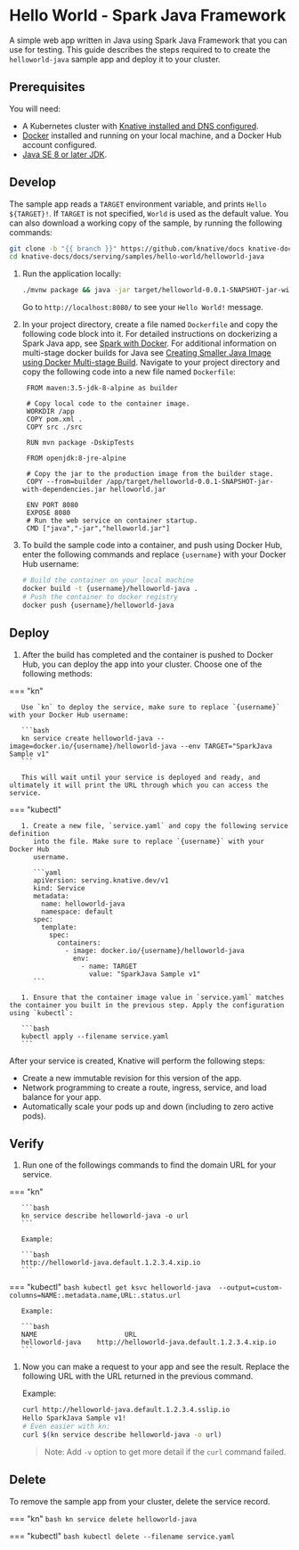 # Hello World - Spark Java Framework

A simple web app written in Java using Spark Java Framework that you can use for
testing.
This guide describes the steps required to to create the `helloworld-java` sample app and deploy it to your cluster.

## Prerequisites

You will need:

- A Kubernetes cluster with [Knative installed and DNS configured](../../../../install/serving/install-serving-with-yaml.md).
- [Docker](https://www.docker.com) installed and running on your local machine,
  and a Docker Hub account configured.
- [Java SE 8 or later JDK](http://www.oracle.com/technetwork/java/javase/downloads/index.html).

## Develop

The sample app reads a `TARGET` environment variable, and prints `Hello ${TARGET}!`.
If `TARGET` is not specified, `World` is used as the default value.
You can also download a working copy of the sample, by running the
following commands:

```bash
git clone -b "{{ branch }}" https://github.com/knative/docs knative-docs
cd knative-docs/docs/serving/samples/hello-world/helloworld-java
```

1. Run the application locally:

   ```bash
   ./mvnw package && java -jar target/helloworld-0.0.1-SNAPSHOT-jar-with-dependencies.jar
   ```

   Go to `http://localhost:8080/` to see your `Hello World!` message.

1. In your project directory, create a file named `Dockerfile` and copy the following code
   block into it. For detailed instructions on dockerizing a Spark Java
   app, see [Spark with Docker](http://sparkjava.com/tutorials/docker). For
   additional information on multi-stage docker builds for Java see
   [Creating Smaller Java Image using Docker Multi-stage Build](https://github.com/arun-gupta/docker-java-multistage). Navigate to your project directory and copy the following code into a new file named `Dockerfile`:

   ```docker
    FROM maven:3.5-jdk-8-alpine as builder

    # Copy local code to the container image.
    WORKDIR /app
    COPY pom.xml .
    COPY src ./src

    RUN mvn package -DskipTests

    FROM openjdk:8-jre-alpine

    # Copy the jar to the production image from the builder stage.
    COPY --from=builder /app/target/helloworld-0.0.1-SNAPSHOT-jar-with-dependencies.jar helloworld.jar

    ENV PORT 8080
    EXPOSE 8080
    # Run the web service on container startup.
    CMD ["java","-jar","helloworld.jar"]
   ```

1. To build the sample code into a container, and push using Docker Hub, enter the following commands and replace `{username}` with your Docker Hub username:

   ```bash
   # Build the container on your local machine
   docker build -t {username}/helloworld-java .
   # Push the container to docker registry
   docker push {username}/helloworld-java
   ```

## Deploy

1. After the build has completed and the container is pushed to Docker Hub, you
   can deploy the app into your cluster. Choose one of the following methods:


=== "kn"

       Use `kn` to deploy the service, make sure to replace `{username}` with your Docker Hub username:

       ```bash
       kn service create helloworld-java --image=docker.io/{username}/helloworld-java --env TARGET="SparkJava Sample v1"
       ```

       This will wait until your service is deployed and ready, and ultimately it will print the URL through which you can access the service.


=== "kubectl"

       1. Create a new file, `service.yaml` and copy the following service definition
          into the file. Make sure to replace `{username}` with your Docker Hub
          username.

          ```yaml
          apiVersion: serving.knative.dev/v1
          kind: Service
          metadata:
            name: helloworld-java
            namespace: default
          spec:
            template:
              spec:
                containers:
                  - image: docker.io/{username}/helloworld-java
                    env:
                      - name: TARGET
                        value: "SparkJava Sample v1"
          ```

       1. Ensure that the container image value in `service.yaml` matches the container you built in the previous step. Apply the configuration using `kubectl`:

       ```bash
       kubectl apply --filename service.yaml
       ```





   After your service is created, Knative will perform the following steps:

   - Create a new immutable revision for this version of the app.
   - Network programming to create a route, ingress, service, and load balance
     for your app.
   - Automatically scale your pods up and down (including to zero active pods).

## Verify

1. Run one of the followings commands to find the domain URL for your service.


=== "kn"

       ```bash
       kn service describe helloworld-java -o url
       ```

       Example:

       ```bash
       http://helloworld-java.default.1.2.3.4.xip.io
       ```

=== "kubectl"
       ```bash
       kubectl get ksvc helloworld-java  --output=custom-columns=NAME:.metadata.name,URL:.status.url
       ```

       Example:

       ```bash
       NAME                      URL
       helloworld-java    http://helloworld-java.default.1.2.3.4.xip.io
       ```





1. Now you can make a request to your app and see the result. Replace
   the following URL with the URL returned in the previous command.

   Example:

   ```bash
   curl http://helloworld-java.default.1.2.3.4.sslip.io
   Hello SparkJava Sample v1!
   # Even easier with kn:
   curl $(kn service describe helloworld-java -o url)
   ```

   > Note: Add `-v` option to get more detail if the `curl` command failed.

## Delete

To remove the sample app from your cluster, delete the service record.


=== "kn"
    ```bash
    kn service delete helloworld-java
    ```

=== "kubectl"
    ```bash
    kubectl delete --filename service.yaml
    ```
